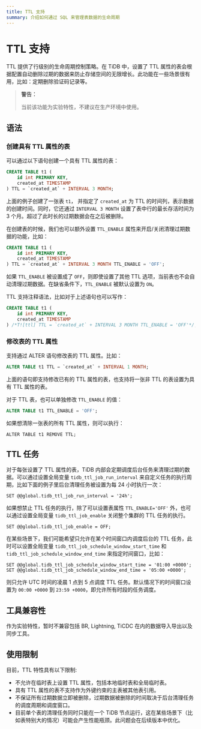 ```yaml
---
title: TTL 支持
summary: 介绍如何通过 SQL 来管理表数据的生命周期
---
```


# TTL 支持

TTL 提供了行级别的生命周期控制策略。在 TiDB 中，设置了 TTL 属性的表会根据配置自动删除过期的数据来防止存储空间的无限增长。此功能在一些场景很有用，比如：定期删除验证码记录等。

> **警告：**
>
> 当前该功能为实验特性，不建议在生产环境中使用。

## 语法

### 创建具有 TTL 属性的表

可以通过以下语句创建一个具有 TTL 属性的表：

```sql
CREATE TABLE t1 (
    id int PRIMARY KEY,
    created_at TIMESTAMP
) TTL = `created_at` + INTERVAL 3 MONTH;
```

上面的例子创建了一张表 `t1`， 并指定了 `created_at` 为 TTL 的时间列，表示数据的创建时间。同时，它还通过 `INTERVAL 3 MONTH` 设置了表中行的最长存活时间为 3 个月。超过了此时长的过期数据会在之后被删除。

在创建表的时候，我们也可以额外设置 `TTL_ENABLE` 属性来开启/关闭清理过期数据的功能，比如：


```sql
CREATE TABLE t1 (
    id int PRIMARY KEY,
    created_at TIMESTAMP
) TTL = `created_at` + INTERVAL 3 MONTH TTL_ENABLE = 'OFF';
```

如果 `TTL_ENABLE` 被设置成了 `OFF`，则即使设置了其他 TTL 选项，当前表也不会自动清理过期数据。在缺省条件下，`TTL_ENABLE` 被默认设置为 `ON`。

TTL 支持注释语法，比如对于上述语句也可以写作：

```sql
CREATE TABLE t1 (
    id int PRIMARY KEY,
    created_at TIMESTAMP
) /*T![ttl] TTL = `created_at` + INTERVAL 3 MONTH TTL_ENABLE = 'OFF'*/;
```

### 修改表的 TTL 属性

支持通过 ALTER 语句修改表的 TTL 属性。比如：

```sql
ALTER TABLE t1 TTL = `created_at` + INTERVAL 1 MONTH;
```

上面的语句即支持修改已有的 TTL 属性的表，也支持将一张非 TTL 的表设置为具有 TTL 属性的表。

对于 TTL 表，也可以单独修改 `TTL_ENABLE` 的值：

```sql
ALTER TABLE t1 TTL_ENABLE = 'OFF';
```

如果想清除一张表的所有 TTL 属性，则可以执行：

```
ALTER TABLE t1 REMOVE TTL;
```

## TTL 任务

对于每张设置了 TTL 属性的表，TiDB 内部会定期调度后台任务来清理过期的数据。可以通过设置全局变量 `tidb_ttl_job_run_interval` 来自定义任务的执行周期，比如下面的例子里后台清理任务被设置为每 24 小时执行一次：

```
SET @@global.tidb_ttl_job_run_interval = '24h';
```

如果想禁止 TTL 任务的执行，除了可以设置表属性 `TTL_ENABLE='OFF'` 外，也可以通过设置全局变量 `tidb_ttl_job_enable` 关闭整个集群的 TTL 任务的执行。 

```
SET @@global.tidb_ttl_job_enable = OFF;
```

在某些场景下，我们可能希望只允许在某个时间窗口内调度后台的 TTL 任务，此时可以设置全局变量 `tidb_ttl_job_schedule_window_start_time` 和 `tidb_ttl_job_schedule_window_end_time` 来指定时间窗口，比如：

```
SET @@global.tidb_ttl_job_schedule_window_start_time = '01:00 +0000';
SET @@global.tidb_ttl_job_schedule_window_end_time = '05:00 +0000';
```

则只允许 UTC 时间的凌晨 1 点到 5 点调度 TTL 任务。默认情况下的时间窗口设置为 `00:00 +0000` 到 `23:59 +0000`，即允许所有时段的任务调度。

## 工具兼容性

作为实验特性，暂时不兼容包括 BR, Lightning, TiCDC 在内的数据导入导出以及同步工具。

## 使用限制

目前，TTL 特性具有以下限制:

* 不允许在临时表上设置 TTL 属性，包括本地临时表和全局临时表。
* 具有 TTL 属性的表不支持作为外键约束的主表被其他表引用。
* 不保证所有过期数据立即被删除，过期数据被删除的时间取决于后台清理任务的调度周期和调度窗口。
* 目前单个表的清理任务同时只能在一个 TiDB 节点运行，这在某些场景下（比如表特别大的情况）可能会产生性能瓶颈。此问题会在后续版本中优化。
